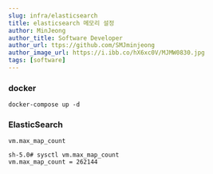 ```yaml
---
slug: infra/elasticsearch
title: elasticsearch 메모리 설정
author: MinJeong
author_title: Software Developer
author_url: ttps://github.com/SMJminjeong
author_image_url: https://i.ibb.co/hX6xc0V/MJMW0830.jpg
tags: [software]
---
```

### docker

```shell
docker-compose up -d
```

### ElasticSearch

```shell
vm.max_map_count
```

```shell
sh-5.0# sysctl vm.max_map_count
vm.max_map_count = 262144
```